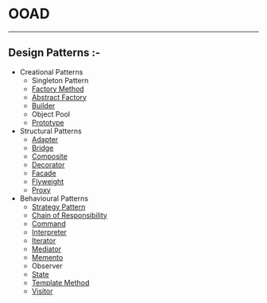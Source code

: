 # OOAD
***
## Design Patterns :-
-	Creational Patterns
	-	Singleton Pattern
	-	[Factory Method](FactoryDesignPattern.md)
	-	[Abstract Factory](AbstractFactoryDesignPattern.md)
	-	[Builder](BuilderDesignPattern.md)
	-	Object Pool
	-	[Prototype](PrototypeDesignPattern.md)
-	Structural Patterns
	-	[Adapter](AdapterDesignPattern.md)
	-	[Bridge](BridgeDesignPattern.md)
	-	[Composite](CompositeDesignPattern.md)
	-	[Decorator](DecoratorDesignPattern.md)
	-	[Facade](FacadeDesignPattern.md)
	-	[Flyweight](FlyweightDesignPattern.md)
	-	[Proxy](ProxyDesignPattern.md)
-	Behavioural Patterns
	-	[Strategy Pattern](StrategyDesignPattern.md)
	-	[Chain of Responsibility](ChainOfResponsibilityDesignPattern.md)
	-	[Command](CommandDesignPattern.md)
	-	[Interpreter](InterpreterDesignPattern.md)
	-	[Iterator](IteratorDesignPattern.md)
	-	[Mediator](MediatorDesignPattern.md)
	-	[Memento](MementoDesignPattern.md)
	-	Observer
	-	[State](StateDesignPattern.md)
	-	[Template Method](TemplateDesignPattern.md)
	-	[Visitor](VisitorDesignPattern.md)